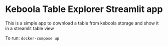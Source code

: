 # Keboola Table Explorer Streamlit app

This is a simple app to download a table from keboola storage and show it in a streamlit table view

To run: 
```docker-compose up```
